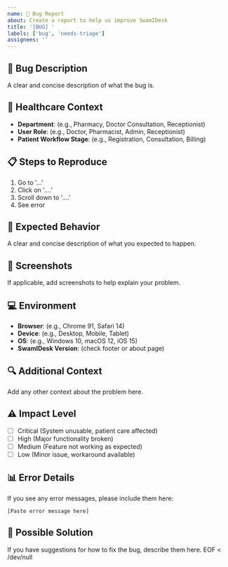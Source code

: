 ```yaml
---
name: 🐛 Bug Report
about: Create a report to help us improve SwamIDesk
title: '[BUG] '
labels: ['bug', 'needs-triage']
assignees: ''
---
```


## 🐛 Bug Description
A clear and concise description of what the bug is.

## 🏥 Healthcare Context
- **Department**: (e.g., Pharmacy, Doctor Consultation, Receptionist)
- **User Role**: (e.g., Doctor, Pharmacist, Admin, Receptionist)  
- **Patient Workflow Stage**: (e.g., Registration, Consultation, Billing)

## 📋 Steps to Reproduce
1. Go to '...'
2. Click on '....'
3. Scroll down to '....'
4. See error

## 🎯 Expected Behavior
A clear and concise description of what you expected to happen.

## 📸 Screenshots
If applicable, add screenshots to help explain your problem.

## 💻 Environment
- **Browser**: (e.g., Chrome 91, Safari 14)
- **Device**: (e.g., Desktop, Mobile, Tablet)
- **OS**: (e.g., Windows 10, macOS 12, iOS 15)
- **SwamIDesk Version**: (check footer or about page)

## 🔍 Additional Context
Add any other context about the problem here.

## ⚠️ Impact Level
- [ ] Critical (System unusable, patient care affected)
- [ ] High (Major functionality broken)
- [ ] Medium (Feature not working as expected) 
- [ ] Low (Minor issue, workaround available)

## 📊 Error Details
If you see any error messages, please include them here:

```
[Paste error message here]
```

## 🔧 Possible Solution
If you have suggestions for how to fix the bug, describe them here.
EOF < /dev/null